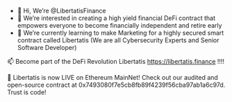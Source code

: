 - 👋 Hi, We’re @LibertatisFinance
- 👀 We’re interested in creating a high yield financial DeFi contract that empowers everyone to become financially independent and retire early
- 🌱 We’re currently learning to make Marketing for a highly secured smart contract called Libertatis (We are all Cybersecurity Experts and Senior Software Developer)


📫 Become part of the DeFi Revolution Libertatis https://libertatis.finance !!!!

🚀 Libertatis is now LIVE on Ethereum MainNet! Check out our audited and open-source contract at 0x7493080f7e5cb8fb89f4239f56cba97ab1a6c97d. Trust is code!
 
<!---
LibertatisFinance/LibertatisFinance is a ✨ special ✨ repository because its `README.md` (this file) appears on your GitHub profile.
You can click the Preview link to take a look at your changes.
--->
